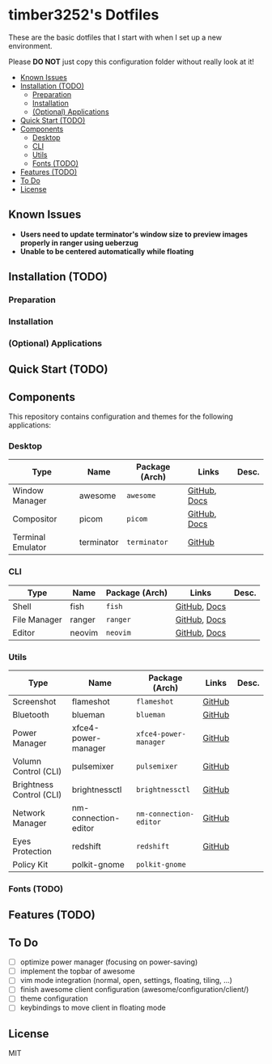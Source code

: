 # timber3252's Dotfiles

These are the basic dotfiles that I start with when I set up a new environment.

Please **DO NOT** just copy this configuration folder without really look at it!

<!-- TOC GFM -->

* [Known Issues](#known-issues)
* [Installation (TODO)](#installation-todo)
  - [Preparation](#preparation)
  - [Installation](#installation)
  - [(Optional) Applications](#optional-applications)
* [Quick Start (TODO)](#quick-start-todo)
* [Components](#components)
  - [Desktop](#desktop)
  - [CLI](#cli)
  - [Utils](#utils)
  - [Fonts (TODO)](#fonts-todo)
* [Features (TODO)](#features-todo)
* [To Do](#to-do)
* [License](#license)

<!-- /TOC -->

## Known Issues

- **Users need to update terminator's window size to preview images properly in ranger using ueberzug**
- **Unable to be centered automatically while floating**

## Installation (TODO)

### Preparation

### Installation

### (Optional) Applications

## Quick Start (TODO)

## Components

This repository contains configuration and themes for the following applications:

### Desktop

| Type              | Name       | Package (Arch) | Links                                                                                  | Desc.                           |
| --------------    | -------    | -------------- | -------------------------------------------------------------------------------------- | ------------------------------- |
| Window Manager    | awesome    | `awesome`      | [GitHub](https://github.com/awesomeWM/awesome), [Docs](https://awesomewm.org/doc/api/) |                                 |
| Compositor        | picom      | `picom`        | [GitHub](https://github.com/yshui/picom), [Docs](https://github.com/yshui/picom/wiki)  |                                 |
| Terminal Emulator | terminator | `terminator`   | [GitHub](https://github.com/gnome-terminator/terminator)                               |                                 |

### CLI

| Type         | Name   | Package (Arch) | Links                                                                                                     | Desc. |
|--------------|--------|----------------|-----------------------------------------------------------------------------------------------------------|-------|
| Shell        | fish   | `fish`         | [GitHub](https://github.com/fish-shell/fish-shell), [Docs](https://fishshell.com/docs/current/index.html) |       |
| File Manager | ranger | `ranger`       | [GitHub](https://github.com/ranger/ranger), [Docs](https://github.com/ranger/ranger/wiki)                 |       |
| Editor       | neovim | `neovim`       | [GitHub](https://github.com/neovim/neovim), [Docs](https://github.com/neovim/neovim/wiki)                 |       |

### Utils

| Type                     | Name                 | Package (Arch)         | Links                                                        | Desc. |
|--------------------------|----------------------|------------------------|--------------------------------------------------------------|-------|
| Screenshot               | flameshot            | `flameshot`            | [GitHub](https://github.com/flameshot-org/flameshot)         |       |
| Bluetooth                | blueman              | `blueman`              | [GitHub](https://github.com/blueman-project/blueman)         |       |
| Power Manager            | xfce4-power-manager  | `xfce4-power-manager`  | [GitHub](https://github.com/xfce-mirror/xfce4-power-manager) |       |
| Volumn Control (CLI)     | pulsemixer           | `pulsemixer`           | [GitHub](https://github.com/GeorgeFilipkin/pulsemixer)       |       |
| Brightness Control (CLI) | brightnessctl        | `brightnessctl`        | [GitHub](https://github.com/Hummer12007/brightnessctl)       |       |
| Network Manager          | nm-connection-editor | `nm-connection-editor` | [GitHub](https://github.com/NetworkManager/NetworkManager)   |       |
| Eyes Protection          | redshift             | `redshift`             | [GitHub](https://github.com/jonls/redshift)                  |       |
| Policy Kit               | polkit-gnome         | `polkit-gnome`         |                                                              |       |


### Fonts (TODO)

## Features (TODO)

## To Do

- [ ] optimize power manager (focusing on power-saving)
- [ ] implement the topbar of awesome
- [ ] vim mode integration (normal, open, settings, floating, tiling, ...)
- [ ] finish awesome client configuration (awesome/configuration/client/)
- [ ] theme configuration
- [ ] keybindings to move client in floating mode

## License

MIT

